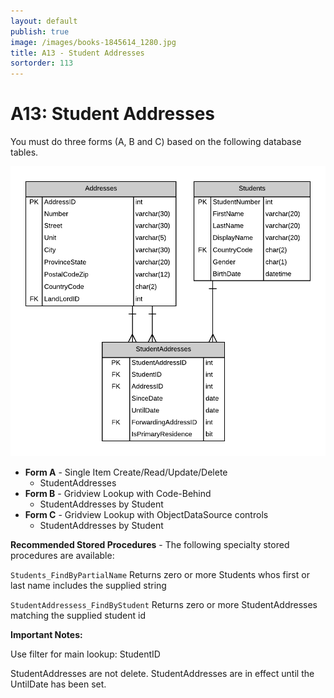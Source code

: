 ```yaml
---
layout: default
publish: true
image: /images/books-1845614_1280.jpg
title: A13 - Student Addresses
sortorder: 113
---
```

# A13: Student Addresses

You must do three forms (A, B and C) based on the following database tables.

![](A13.png)

- **Form A** - Single Item Create/Read/Update/Delete
  - StudentAddresses
- **Form B** - Gridview Lookup with Code-Behind
  - StudentAddresses by Student
- **Form C** - Gridview Lookup with ObjectDataSource controls
  - StudentAddresses by Student

**Recommended Stored Procedures** - The following specialty stored procedures are available:

`Students_FindByPartialName` Returns zero or more Students whos first or last name includes the supplied string

`StudentAddressess_FindByStudent` Returns zero or more StudentAddresses matching the supplied student id

**Important Notes:** 

Use filter for main lookup: StudentID

StudentAddresses are not delete. StudentAddresses are in effect until the UntilDate has been set.
